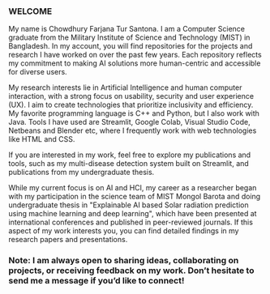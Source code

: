 ### WELCOME

My name is Chowdhury Farjana Tur Santona. I am a Computer Science graduate from the Military Institute of Science and Technology (MIST) in Bangladesh. In my account, you will find repositories for the projects and research I have worked on over the past few years. Each repository reflects my commitment to making AI solutions more human-centric and accessible for diverse users.

My research interests lie in Artificial Intelligence and human computer interaction, with a strong focus on usability, security and user experience (UX). I aim to create technologies that prioritize inclusivity and efficiency. My favorite programming language is C++ and Python, but I also work with Java. Tools I have used are Streamlit, Google Colab, Visual Studio Code, Netbeans and Blender etc, where I frequently work with web technologies like HTML and CSS.

If you are interested in my work, feel free to explore my publications and tools, such as my multi-disease detection system built on Streamlit, and publications from my undergraduate thesis.

While my current focus is on AI and HCI, my career as a researcher began with my participation in the science team of MIST Mongol Barota and doing undergraduate thesis in "Explainable AI based Solar radiation prediction using machine learning and deep learning", which have been presented at international conferences and published in peer-reviewed journals. If this aspect of my work interests you, you can find detailed findings in my research papers and presentations.

### Note: I am always open to sharing ideas, collaborating on projects, or receiving feedback on my work. Don’t hesitate to send me a message if you’d like to connect!
